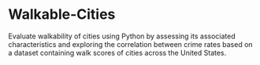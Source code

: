 # Walkable-Cities
Evaluate walkability of cities using Python by assessing its associated characteristics and exploring the correlation between crime rates based on a dataset containing walk scores of cities across the United States.
